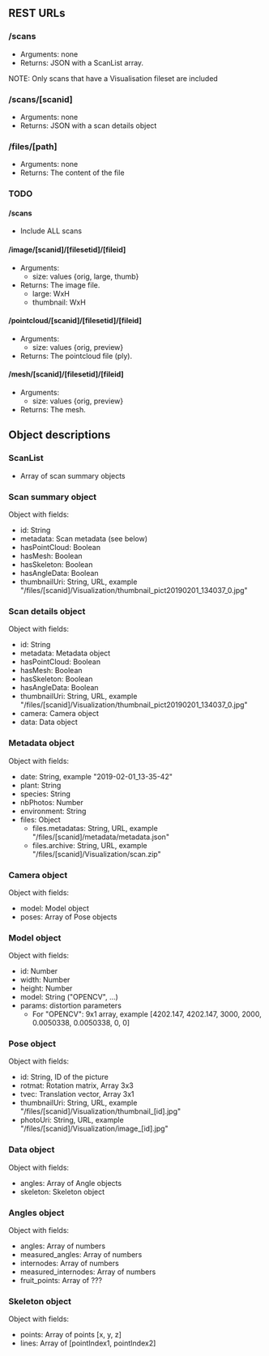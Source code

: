 ## REST URLs

### /scans
* Arguments: none
* Returns: JSON with a ScanList array.

NOTE: Only scans that have a Visualisation fileset are included 


### /scans/\[scanid\]
* Arguments: none
* Returns: JSON with a scan details object   


### /files/\[path\]
* Arguments: none
* Returns: The content of the file  


### TODO

#### /scans
* Include ALL scans


#### /image/\[scanid\]/\[filesetid\]/\[fileid\]
* Arguments:
    * size: values \{orig, large, thumb\}
* Returns: The image file. 
    * large: WxH
    * thumbnail: WxH


#### /pointcloud/\[scanid\]/\[filesetid\]/\[fileid\]
* Arguments:
    * size: values \{orig, preview\}
* Returns: The pointcloud file (ply). 


#### /mesh/\[scanid\]/\[filesetid\]/\[fileid\]
* Arguments:
    * size: values \{orig, preview\}
* Returns: The mesh. 



## Object descriptions

### ScanList
* Array of scan summary objects


### Scan summary object
Object with fields:
* id: String
* metadata: Scan metadata (see below)
* hasPointCloud: Boolean
* hasMesh: Boolean
* hasSkeleton: Boolean
* hasAngleData: Boolean
* thumbnailUri: String, URL, example "/files/\[scanid\]/Visualization/thumbnail_pict20190201_134037_0.jpg"


### Scan details object
Object with fields:
* id: String
* metadata: Metadata object
* hasPointCloud: Boolean
* hasMesh: Boolean
* hasSkeleton: Boolean
* hasAngleData: Boolean
* thumbnailUri: String, URL, example "/files/\[scanid\]/Visualization/thumbnail_pict20190201_134037_0.jpg"
* camera: Camera object
* data: Data object


### Metadata object
Object with fields:
* date: String, example "2019-02-01_13-35-42"
* plant: String
* species: String
* nbPhotos: Number
* environment: String
* files: Object
    * files.metadatas: String, URL, example "/files/\[scanid\]/metadata/metadata.json"
    * files.archive: String, URL, example "/files/\[scanid\]/Visualization/scan.zip"


### Camera object
Object with fields:
* model: Model object
* poses: Array of Pose objects


### Model object
Object with fields:
* id: Number
* width: Number
* height: Number
* model: String ("OPENCV", ...)
* params: distortion parameters
    * For "OPENCV": 9x1 array, example [4202.147, 4202.147, 3000, 2000, 0.0050338, 0.0050338, 0, 0]


### Pose object
Object with fields:
* id: String, ID of the picture
* rotmat: Rotation matrix, Array 3x3
* tvec: Translation vector, Array 3x1
* thumbnailUri: String, URL, example "/files/\[scanid\]/Visualization/thumbnail_\[id\].jpg"
* photoUri: String, URL, example "/files/\[scanid\]/Visualization/image_\[id\].jpg"


### Data object
Object with fields:
* angles: Array of Angle objects
* skeleton: Skeleton object


### Angles object
Object with fields:
* angles: Array of numbers
* measured_angles: Array of numbers
* internodes: Array of numbers
* measured_internodes: Array of numbers
* fruit_points: Array of ???


### Skeleton object
Object with fields:
* points: Array of points [x, y, z]
* lines: Array of [pointIndex1, pointIndex2]




